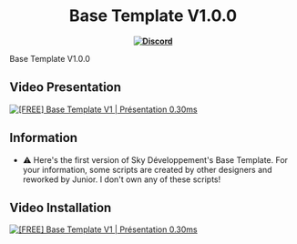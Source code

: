 <h1 align='center'>Base Template V1.0.0</h1>
<p align='center'>
  <b><a href="https://discord.gg/cCHjxuYfRY" target="_blank">
    <img src="https://img.shields.io/badge/Discord-Join%20Us-5865F2?logo=discord&style=for-the-badge" alt="Discord">
  </a></b>
</p>

Base Template V1.0.0

## Video Presentation
[![[FREE] Base Template V1 | Présentation 0.30ms](https://img.youtube.com/vi/3HxibX_Wb5o/maxresdefault.jpg)](https://www.youtube.com/watch?v=3HxibX_Wb5o)

## Information
- ⚠️ Here's the first version of Sky Développement's Base Template. For your information, some scripts are created by other designers and reworked by Junior. I don't own any of these scripts!

## Video Installation
[![[FREE] Base Template V1 | Présentation 0.30ms](https://img.youtube.com/vi/zEdEeFmZc4w/maxresdefault.jpg)](https://www.youtube.com/watch?v=zEdEeFmZc4w) 